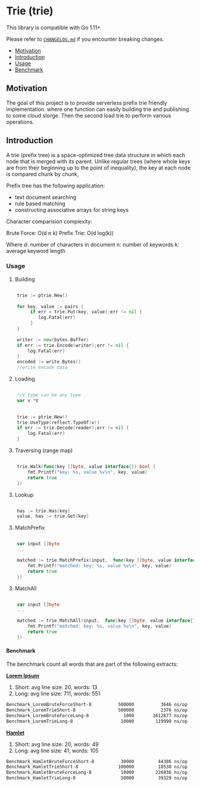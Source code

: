 # Trie (trie)

This library is compatible with Go 1.11+

Please refer to [`CHANGELOG.md`](CHANGELOG.md) if you encounter breaking changes.

- [Motivation](#motivation)
- [Introduction](#introduction)
- [Usage](#usage)
- [Benchmark](#benchmark)

## Motivation

The goal of this project is to provide serverless prefix trie friendly implementation.
 where one function can easily building trie and publishing to some cloud storge.
Then the second load trie to perform various operations.

## Introduction


A  trie (prefix tree) is a space-optimized tree data structure  in which each node that is merged with its parent.
Unlike regular trees (where whole keys are from their beginning up to the point of inequality), the key at each node is compared chunk by chunk,


Prefix tree has the following application:
 - text document searching
 - rule based matching
 - constructing associative arrays for string keys

 
Character comparision complexity:

Brute Force: O(d n k)
Prefix Trie: O(d log(k))

Where
d: number of characters in document
n: number of keywords
k: average keyword length


### Usage

1. Building


```go

    trie := ptrie.New()
    
    for key, value := pairs {
         if err = trie.Put(key, value);err != nil {
         	log.Fatal(err)
         }
    }
    
    writer := new(bytes.Buffer)
	if err := trie.Encode(writer);err != nil {
		log.Fatal(err)
	}
	encoded := write.Bytes()
	//write encode data

```

2. Loading

```go

    //V type can be any type
    var v *V
    

    trie := ptrie.New()
    trie.UseType(reflect.TypeOf(v))
    if err := trie.Decode(reader);err != nil {
    	log.Fatal(err)
    }

```    

3. Traversing (range map)

```go

    trie.Walk(func(key []byte, value interface{}) bool {
		fmt.Printf("key: %s, value %v\n", key, value)
		return true
	})

```

3. Lookup

```go

    has := trie.Has(key)
    value, has := trie.Get(key)

```

3. MatchPrefix

```go

    var input []byte
    ...

    matched := trie.MatchPrefix(input,  func(key []byte, value interface{}) bool {
        fmt.Printf("matched: key: %s, value %v\n", key, value)
        return true 
    })

```

3. MatchAll

```go

    var input []byte
    ...

    matched := trie.MatchAll(input,  func(key []byte, value interface{}) bool {
        fmt.Printf("matched: key: %s, value %v\n", key, value)
        return true 
    })

```

#### Benchmark

The benchmark count all words that are part of the following extracts:

**[Lorem Ipsum](test/lorem.txt)**

1. Short: avg line size: 20, words: 13
2. Long: avg line size: 711, words: 551


```bash
Benchmark_LoremBruteForceShort-8    	  500000	      3646 ns/op
Benchmark_LoremTrieShort-8          	  500000	      2376 ns/op
Benchmark_LoremBruteForceLong-8     	    1000	   1612877 ns/op
Benchmark_LoremTrieLong-8           	   10000	    119990 ns/op
```

**[Hamlet](test/hamlet.txt)**

1. Short: avg line size: 20, words: 49
2. Long: avg line size: 41, words: 105

```bash
Benchmark_HamletBruteForceShort-8   	   30000	     44306 ns/op
Benchmark_HamletTrieShort-8         	  100000	     18530 ns/op
Benchmark_HamletBruteForceLong-8    	   10000	    226836 ns/op
Benchmark_HamletTrieLong-8          	   50000	     39329 ns/op
```

